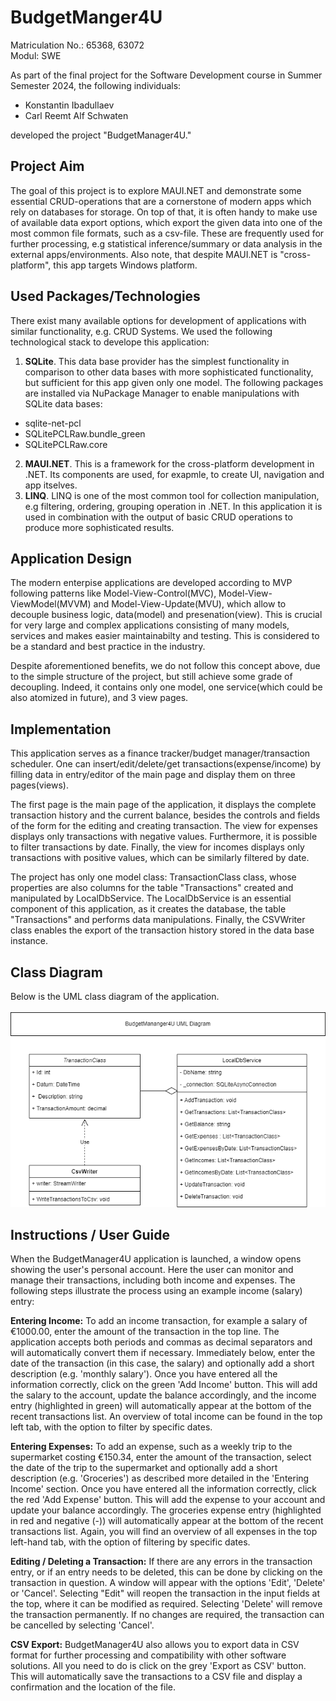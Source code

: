 # BudgetManger4U
Matriculation No.: 65368, 63072 <br>
Modul: SWE

As part of the final project for the Software Development course in Summer Semester 2024, the following individuals:

* Konstantin Ibadullaev
* Carl Reemt Alf Schwaten

developed the project "BudgetManager4U."
## Project Aim
The goal of this project is to explore MAUI.NET and demonstrate some essential CRUD-operations that are a cornerstone of modern apps which rely on databases for storage. On top of that, it is often handy to make use of available data export options, which export the given data into one of the most common file formats, such as a csv-file. These are frequently used for further processing, e.g statistical inference/summary or data analysis in the external apps/environments. 
Also note, that despite MAUI.NET is "cross-platform", this app targets Windows platform.

## Used Packages/Technologies
There exist many available options for development of applications with similar functionality, e.g. CRUD Systems.
We used the following technological stack to develope this application:
1. **SQLite**. This data base provider has the simplest functionality in comparison to other data bases with more sophisticated  functionality, but sufficient for this app given only one model. The following packages are installed via NuPackage Manager to enable manipulations with SQLite data bases:
  - sqlite-net-pcl
  - SQLitePCLRaw.bundle_green
  - SQLitePCLRaw.core
2. **MAUI.NET**. This is a framework for the cross-platform development in .NET. Its components are used, for exapmle, to create UI, navigation and app itselves.
3. **LINQ**. LINQ is one of the most common tool for collection manipulation, e.g filtering, ordering, grouping operation in .NET. In this application it is used in combination with the output of basic CRUD operations to produce more sophisticated results.

## Application Design
The modern enterpise applications are developed according to MVP following patterns like Model-View-Control(MVC), Model-View-ViewModel(MVVM) and Model-View-Update(MVU), which allow to decouple business logic, data(model) and presenation(view). This is crucial for very large and complex applications consisting of many models, services and makes easier maintainabilty and testing. This is considered to be a standard and best practice in the industry.

Despite aforementioned benefits, we do not follow this concept above, due to the simple structure of the project, but still achieve some grade of decoupling. Indeed, it contains only one model, one service(which could be also atomized in future), and 3 view pages.

## Implementation
This application serves as a finance tracker/budget manager/transaction scheduler. One can insert/edit/delete/get transactions(expense/income) by filling data in entry/editor of the main page and display them on three pages(views). 


The first page is the main page of the application, it displays the complete transaction history and the current balance, besides the controls and fields of the form for the editing and creating transaction.
The view for expenses displays only transactions with negative values. Furthermore, it is possible to filter transactions by date.
Finally, the view for incomes displays only transactions with positive values, which can be similarly filtered by date.


The project has only one model class: TransactionClass class, whose properties are also columns for the table "Transactions" created and manipulated by LocalDbService.
The LocalDbService is an essential component of this application, as it creates the database, the table "Transactions" and performs data manipulations.
Finally, the CSVWriter class enables the export of the transaction history stored in the data base instance.

## Class Diagram
Below  is the UML class diagram of the application. 
<br>
<br>
![My Diagram](ProjectUML.drawio.png)
<br>

## Instructions / User Guide
When the BudgetManager4U application is launched, a window opens showing the user's personal account. Here the user can monitor and manage their transactions, including both income and expenses. The following steps illustrate the process using an example income (salary) entry:

**Entering Income:**
To add an income transaction, for example a salary of €1000.00, enter the amount of the transaction in the top line. The application accepts both periods and commas as decimal separators and will automatically convert them if necessary. Immediately below, enter the date of the transaction (in this case, the salary) and optionally add a short description (e.g. 'monthly salary'). Once you have entered all the information correctly, click on the green 'Add Income' button. This will add the salary to the account, update the balance accordingly, and the income entry (highlighted in green) will automatically appear at the bottom of the recent transactions list. 
An overview of total income can be found in the top left tab, with the option to filter by specific dates. 

**Entering Expenses:** 
To add an expense, such as a weekly trip to the supermarket costing €150.34, enter the amount of the transaction, select the date of the trip to the supermarket and optionally add a short description (e.g. 'Groceries') as described more detailed in the 'Entering Income' section. Once you have entered all the information correctly, click the red 'Add Expense' button. This will add the expense to your account and update your balance accordingly. The groceries expense entry (highlighted in red and negative (-)) will automatically appear at the bottom of the recent transactions list. Again, you will find an overview of all expenses in the top left-hand tab, with the option of filtering by specific dates.

**Editing / Deleting a Transaction:**
If there are any errors in the transaction entry, or if an entry needs to be deleted, this can be done by clicking on the transaction in question. A window will appear with the options 'Edit', 'Delete' or 'Cancel'. Selecting "Edit" will reopen the transaction in the input fields at the top, where it can be modified as required. Selecting 'Delete' will remove the transaction permanently. If no changes are required, the transaction can be cancelled by selecting 'Cancel'.

**CSV Export:**
BudgetManager4U also allows you to export data in CSV format for further processing and compatibility with other software solutions. All you need to do is click on the grey 'Export as CSV' button. This will automatically save the transactions to a CSV file and display a confirmation and the location of the file.
